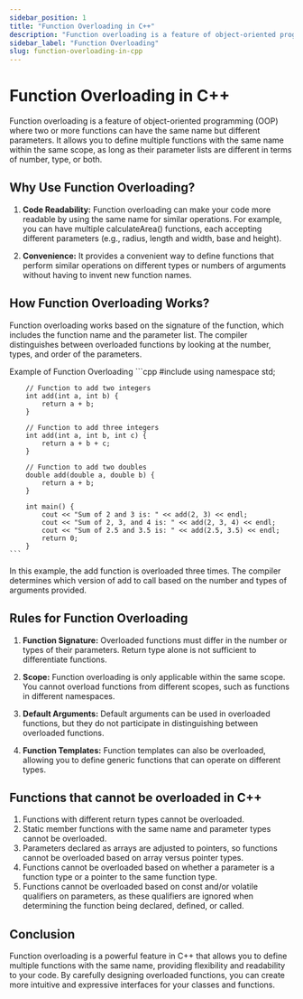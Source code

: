 ```yaml
---
sidebar_position: 1
title: "Function Overloading in C++"
description: "Function overloading is a feature of object-oriented programming where two or more functions can have the same name but different parameters."
sidebar_label: "Function Overloading"
slug: function-overloading-in-cpp
---
```


# Function Overloading in C++

Function overloading is a feature of object-oriented programming (OOP) where two or more functions can have the same name but different parameters. It allows you to define multiple functions with the same name within the same scope, as long as their parameter lists are different in terms of number, type, or both.

## Why Use Function Overloading?
1. **Code Readability:** Function overloading can make your code more readable by using the same name for similar operations. For example, you can have multiple calculateArea() functions, each accepting different parameters (e.g., radius, length and width, base and height).

2. **Convenience:** It provides a convenient way to define functions that perform similar operations on different types or numbers of arguments without having to invent new function names.

## How Function Overloading Works?
Function overloading works based on the signature of the function, which includes the function name and the parameter list. The compiler distinguishes between overloaded functions by looking at the number, types, and order of the parameters.

Example of Function Overloading
    ```cpp
        #include <iostream>
        using namespace std;

        // Function to add two integers
        int add(int a, int b) {
            return a + b;
        }

        // Function to add three integers
        int add(int a, int b, int c) {
            return a + b + c;
        }

        // Function to add two doubles
        double add(double a, double b) {
            return a + b;
        }

        int main() {
            cout << "Sum of 2 and 3 is: " << add(2, 3) << endl;
            cout << "Sum of 2, 3, and 4 is: " << add(2, 3, 4) << endl;
            cout << "Sum of 2.5 and 3.5 is: " << add(2.5, 3.5) << endl;
            return 0;
        }
    ```

In this example, the add function is overloaded three times. The compiler determines which version of add to call based on the number and types of arguments provided.

## Rules for Function Overloading
1. **Function Signature:** Overloaded functions must differ in the number or types of their parameters. Return type alone is not sufficient to differentiate functions.

2. **Scope:** Function overloading is only applicable within the same scope. You cannot overload functions from different scopes, such as functions in different namespaces.

3. **Default Arguments:** Default arguments can be used in overloaded functions, but they do not participate in distinguishing between overloaded functions.

4. **Function Templates:** Function templates can also be overloaded, allowing you to define generic functions that can operate on different types.

## Functions that cannot be overloaded in C++
1. Functions with different return types cannot be overloaded.
2. Static member functions with the same name and parameter types cannot be overloaded.
3. Parameters declared as arrays are adjusted to pointers, so functions cannot be overloaded based on array versus pointer types.
4. Functions cannot be overloaded based on whether a parameter is a function type or a pointer to the same function type.
5. Functions cannot be overloaded based on const and/or volatile qualifiers on parameters, as these qualifiers are ignored when determining the function being declared, defined, or called.

## Conclusion
Function overloading is a powerful feature in C++ that allows you to define multiple functions with the same name, providing flexibility and readability to your code. By carefully designing overloaded functions, you can create more intuitive and expressive interfaces for your classes and functions.